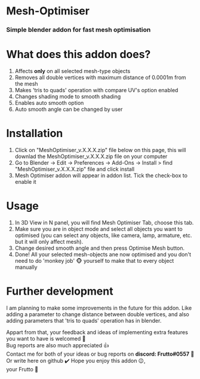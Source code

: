 # Mesh-Optimiser
### Simple blender addon for fast mesh optimisation
# What does this addon does?
1. Affects **only** on all selected mesh-type objects
1. Removes all double vertices with maximum distance of 0.0001m from the mesh
1. Makes 'tris to quads' operation with compare UV's option enabled
1. Changes shading mode to smooth shading
1. Enables auto smooth option
1. Auto smooth angle can be changed by user

# Installation
1. Click on "MeshOptimiser_v.X.X.X.zip" file below on this page, this will downlad the MeshOptimiser_v.X.X.X.zip file on your computer
2. Go to Blender -> Edit -> Preferences -> Add-Ons -> Install > find "MeshOptimiser_v.X.X.X.zip" file and click install
3. Mesh Optimiser addon will appear in addon list. Tick the check-box to enable it

# Usage
1. In 3D View in N panel, you will find Mesh Optimiser Tab, choose this tab.
1. Make sure you are in object mode and select all objects you want to optimised (you can select any objects, like camera, lamp, armature, etc. but it will only affect mesh).
1. Change desired smooth angle and then press Optimise Mesh button.
1. Done! All your selected mesh-objects ane now optimised and you don't need to do 'monkey job' 🐵 yourself to make that to every object manually

# Further development
I am planning to make some improvements in the future for this addon. Like adding a parameter to change distance between double vertices, and also adding parameters that 'tris to quads' operation has in blender. 

Appart from that, your feedback and ideas of implementing extra features you want to have is welcomed 📢<br>
Bug reports are also much appreciated 👍<br>
Contact me for both of your ideas or bug reports on **discord: Frutto#0557** 🔎<br>
Or write here on github ✔️
Hope you enjoy this addon 😉,<br>
your Frutto 🍌

